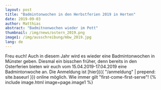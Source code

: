 ```yaml
---
layout: post
title: "Badmintonwochen in den Herbstferien 2019 in Herten"
date: 2019-09-03
author: Matthias
abstract: "Badmitnonwochen wieder im Pott"
thumbnail: /img/news/ostern_2019.png
image1: /img/ausschreibung/mbw_2019.jpg
lang: de
---
```

Freu euch! Auch in diesem Jahr wird es wieder eine Badmintonwochen in Münster geben. Diesmal ein bisschen früher, denn bereits in den Osterferien bieten wir euch vom 15.04.2019-17.04.2019 eine Badmintonwoche an. Die Anmeldung ist [hier]({{ "/anmeldung" | prepend: site.baseurl }}) online möglich. Wie immer gilt "first-come-first-serve"!
{% include image.html image=page.image1 %}
